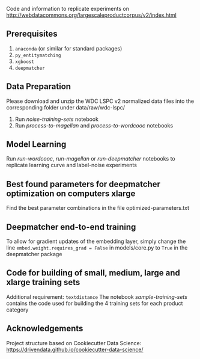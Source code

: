 Code and information to replicate experiments on http://webdatacommons.org/largescaleproductcorpus/v2/index.html

## Prerequisites
1. `anaconda` (or similar for standard packages)
2. `py_entitymatching`
3. `xgboost`
4. `deepmatcher`


## Data Preparation
Please download and unzip the WDC LSPC v2 normalized data files into the corresponding folder under data/raw/wdc-lspc/
1. Run *noise-training-sets* notebook
2. Run *process-to-magellan* and *process-to-wordcooc* notebooks

## Model Learning
Run *run-wordcooc*, *run-magellan* or *run-deepmatcher* notebooks to replicate learning curve and label-noise experiments

## Best found parameters for deepmatcher optimization on computers xlarge
Find the best parameter combinations in the file optimized-parameters.txt

## Deepmatcher end-to-end training
To allow for gradient updates of the embedding layer, simply change the line
`embed.weight.requires_grad = False`
in models/core.py to `True` in the deepmatcher package

## Code for building of small, medium, large and xlarge training sets
Additional requirement: `textdistance`
The notebook *sample-training-sets* contains the code used for building the 4 training sets for each product category

## Acknowledgements
Project structure based on Cookiecutter Data Science: https://drivendata.github.io/cookiecutter-data-science/
